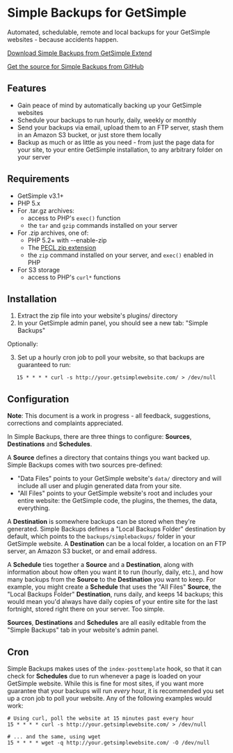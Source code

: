Simple Backups for GetSimple
============================
Automated, schedulable, remote and local backups for your GetSimple websites -
because accidents happen.

[Download Simple Backups from GetSimple Extend](http://get-simple.info/extend/plugin/simple-backups/394/)

[Get the source for Simple Backups from GitHub](https://github.com/RWJMurphy/GetSimple-SimpleBackups)

Features
--------
* Gain peace of mind by automatically backing up your GetSimple websites
* Schedule your backups to run hourly, daily, weekly or monthly
* Send your backups via email, upload them to an FTP server, stash them in
  an Amazon S3 bucket, or just store them locally
* Backup as much or as little as you need - from just the page data for your
  site, to your entire GetSimple installation, to any arbitrary folder on
  your server

Requirements
------------
* GetSimple v3.1+
* PHP 5.x
* For .tar.gz archives:
    * access to PHP's `exec()` function
    * the `tar` and `gzip` commands installed on your server
* For .zip archives, one of:
    * PHP 5.2+ with --enable-zip
    * The [PECL zip extension](http://pecl.php.net/package/zip)
    * the `zip` command installed on your server, and `exec()` enabled in PHP
* For S3 storage
    * access to PHP's `curl*` functions

Installation
------------
1. Extract the zip file into your website's plugins/ directory
2. In your GetSimple admin panel, you should see a new tab: "Simple Backups"

Optionally:

3. Set up a hourly cron job to poll your website, so that backups are guaranteed to run:

`   15 * * * * curl -s http://your.getsimplewebsite.com/ > /dev/null`

Configuration
-------------
**Note**: This document is a work in progress - all feedback, suggestions,
corrections and complaints appreciated.

In Simple Backups, there are three things to configure: **Sources**,
**Destinations** and **Schedules**.

A **Source** defines a directory that contains things you want backed up.
Simple Backups comes with two sources pre-defined:
* "Data Files" points to your GetSimple website's `data/` directory and will
  include all user and plugin generated data from your site.
* "All Files" points to your GetSimple website's root and includes your entire
  website: the GetSimple code, the plugins, the themes, the data, everything.

A **Destination** is somewhere backups can be stored when they're generated.
Simple Backups defines a "Local Backups Folder" destination by default, which
points to the `backups/simplebackups/` folder in your GetSimple website.  A
**Destination** can be a local folder, a location on an FTP server, an Amazon
S3 bucket, or and email address. 

A **Schedule** ties together a **Source** and a **Destination**, along with
information about how often you want it to run (hourly, daily, etc.), and how
many backups from the **Source** to the **Destination** you want to keep. For
example, you might create a **Schedule** that uses the "All Files" **Source**,
the "Local Backups Folder" **Destination**, runs daily, and keeps 14 backups;
this would mean you'd always have daily copies of your entire site for the last
fortnight, stored right there on your server. Too simple.

**Sources**, **Destinations** and **Schedules** are all easily editable from
the "Simple Backups" tab in your website's admin panel.

Cron
----
Simple Backups makes uses of the `index-posttemplate` hook, so that it can
check for **Schedules** due to run whenever a page is loaded on your GetSimple
website. While this is fine for most sites, if you want more guarantee that
your backups will run *every* hour, it is recommended you set up a cron job to
poll your website. Any of the following examples would work:
    
    # Using curl, poll the website at 15 minutes past every hour
    15 * * * * curl -s http://your.getsimplewebsite.com/ > /dev/null
    
    # ... and the same, using wget
    15 * * * * wget -q http://your.getsimplewebsite.com/ -O /dev/null
